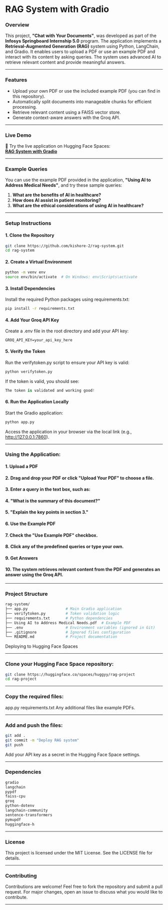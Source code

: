 # RAG System with Gradio

### Overview
This project, **"Chat with Your Documents"**, was developed as part of the **Infosys Springboard Internship 5.0** program. The application implements a **Retrieval-Augmented Generation (RAG)**  system using Python, LangChain, and Gradio. It enables users to upload a PDF or use an example PDF and interact with its content by asking queries. The system uses advanced AI to retrieve relevant content and provide meaningful answers.

---

### Features
- Upload your own PDF or use the included example PDF (you can find in this repository).
- Automatically split documents into manageable chunks for efficient processing.
- Retrieve relevant content using a FAISS vector store.
- Generate context-aware answers with the Groq API.

---

### Live Demo
🎉 Try the live application on Hugging Face Spaces:  
[**RAG System with Gradio**](https://huggingface.co/spaces/huggyy/rag-project)

---

### Example Queries
You can use the example PDF provided in the application, **"Using AI to Address Medical Needs"**, and try these sample queries:
1. **What are the benefits of AI in healthcare?**
2. **How does AI assist in patient monitoring?**
3. **What are the ethical considerations of using AI in healthcare?**

---

### Setup Instructions

#### 1. Clone the Repository
```bash
git clone https://github.com/kishore-2/rag-system.git
cd rag-system
```
#### 2. Create a Virtual Environment
```bash
python -m venv env
source env/bin/activate  # On Windows: env\Scripts\activate
```
#### 3. Install Dependencies
Install the required Python packages using requirements.txt:

```bash
pip install -r requirements.txt
```
#### 4. Add Your Groq API Key
Create a .env file in the root directory and add your API key:

```plaintext
GROQ_API_KEY=your_api_key_here
```
#### 5. Verify the Token
Run the verifytoken.py script to ensure your API key is valid:

```bash
python verifytoken.py
```
If the token is valid, you should see:

```csharp
The token is validated and working good!
```
#### 6. Run the Application Locally
Start the Gradio application:

```bash
python app.py
```
Access the application in your browser via the local link (e.g., http://127.0.0.1:7860).

---

### Using the Application:
#### 1. Upload a PDF
#### 2. Drag and drop your PDF or click "Upload Your PDF" to choose a file.
#### 3. Enter a query in the text box, such as:
#### 4. "What is the summary of this document?"
#### 5. "Explain the key points in section 3."
#### 6. Use the Example PDF
#### 7. Check the "Use Example PDF" checkbox.
#### 8. Click any of the predefined queries or type your own.
#### 9. Get Answers
#### 10. The system retrieves relevant content from the PDF and generates an answer using the Groq API.

---

### Project Structure
```bash
rag-system/
├── app.py                 # Main Gradio application
├── verifytoken.py         # Token validation logic
├── requirements.txt       # Python dependencies
├── Using AI to Address Medical Needs.pdf  # Example PDF
├── .env                   # Environment variables (ignored in Git)
├── .gitignore             # Ignored files configuration
└── README.md              # Project documentation
```
Deploying to Hugging Face Spaces

---

### Clone your Hugging Face Space repository:
```bash
git clone https://huggingface.co/spaces/huggyy/rag-project
cd rag-project
```

---

### Copy the required files:
app.py
requirements.txt
Any additional files like example PDFs.

---

### Add and push the files:
```bash
git add .
git commit -m "Deploy RAG system"
git push
```
Add your API key as a secret in the Hugging Face Space settings.

---

### Dependencies
```bash
gradio
langchain
pypdf
faiss-cpu
groq
python-dotenv
langchain-community
sentence-transformers
pymupdf
huggingface-h
```

---

### License
This project is licensed under the MIT License. See the LICENSE file for details.

---

### Contributing
Contributions are welcome! Feel free to fork the repository and submit a pull request. For major changes, open an issue to discuss what you would like to contribute.

---

